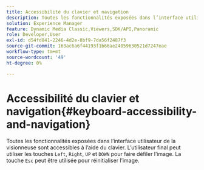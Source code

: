```yaml
---
title: Accessibilité du clavier et navigation
description: Toutes les fonctionnalités exposées dans l’interface utilisateur de la visionneuse sont accessibles à l’aide du clavier.
solution: Experience Manager
feature: Dynamic Media Classic,Viewers,SDK/API,Panoramic
role: Developer,User
exl-id: d54fd841-2246-4d2e-8bf9-7da56f2487f3
source-git-commit: 163ac6a6f44193f1b66ae24059630521d7247eae
workflow-type: tm+mt
source-wordcount: '49'
ht-degree: 0%

---
```


# Accessibilité du clavier et navigation{#keyboard-accessibility-and-navigation}

Toutes les fonctionnalités exposées dans l’interface utilisateur de la visionneuse sont accessibles à l’aide du clavier.
L’utilisateur final peut utiliser les touches `Left`, `Right`, `UP` et `DOWN` pour faire défiler l’image.
La touche `Esc` peut être utilisée pour réinitialiser l’image.

